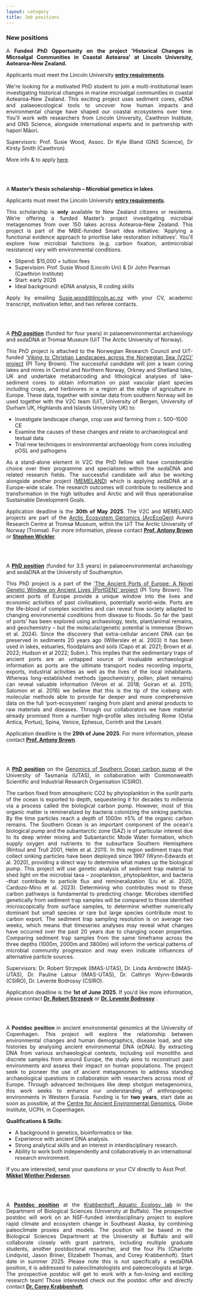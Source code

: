 ```yaml
---
layout: category
title: Job positions
---
```


<div class="section">
<div class="intro">
<h3 class="section-title underline">New positions</h3>  

<p align="justify">A <b>Funded PhD Opportunity on the project 'Historical Changes in Microalgal Communities in Coastal Aotearoa' at Lincoln University, Aotearoa–New Zealand.</b></p>
<p align="justify">Applicants must meet the Lincoln University <a href=""https://www.lincoln.ac.nz/study/study-programmes/programme-search/doctor-of-philosophy-phd/><b>entry requirements</b></a>.</p>
<p align="justify">We're looking for a motivated PhD student to join a multi-institutional team investigating historical changes in marine microalgal communities in coastal Aotearoa–New Zealand.
This exciting project uses sediment cores, eDNA and palaeoecological tools to uncover how human impacts and environmental change have shaped our coastal ecosystems over time. You'll work with researchers from Lincoln University, Cawthron Institute, and GNS Science, alongside international experts and in partnership with hapori Māori.</p>
<p align="justify">Supervisors: Prof. Susie Wood, Assoc. Dr Kyle Bland (GNS Science), Dr Kirsty Smith (Cawthron)</p>
<p align="justify">More info & to apply <a href="https://www.findaphd.com/phds/project/historical-changes-in-microalgal-communities-in-coastal-aotearoa-new-zealand/?p185050">here</a>.</p>

<br>
<br>

<p align="justify">A <b>Master’s thesis scholarship – Microbial genetics in lakes</b>.</p>
<p align="justify">Applicants must meet the Lincoln University <a href=""https://www.lincoln.ac.nz/study/study-programmes/programme-search/doctor-of-philosophy-phd/><b>entry requirements</b></a>.</p>
<p align="justify">This scholarship is <b>only</b> available to New Zealand citizens or residents.  We’re offering a funded Master’s project investigating microbial metagenomes from over 150 lakes across Aotearoa–New Zealand. This project is part of the MBIE-funded Smart Idea initiative: 'Applying a functional evidence approach to prioritise lake restoration initiatives'. You'll explore how microbial functions (e.g. carbon fixation, antimicrobial resistance) vary with environmental conditions.
<ul>
  <li>Stipend: $15,000 + tuition fees</li>
  <li>Supervision: Prof. Susie Wood (Lincoln Uni) & Dr John Pearman (Cawthron Institute)</li>
  <li>Start: early 2026</li>
  <li>Ideal background: eDNA analysis, R coding skills</li>
</ul></p>
<p align="justify">Apply by emailing <a href="mailto:Susie.wood@lincoln.ac.nz">Susie.wood@lincoln.ac.nz</a> with your CV, academic transcript, motivation letter, and two referee contacts.</p>

<br>
<br>

<p align="justify">A <a href="https://www.jobbnorge.no/en/available-jobs/job/278815/phd-fellow-in-northern-european-landscape-archaeology-environmental-change-and-sedadna"><b>PhD position</b></a> (funded for four years) in palaeoenvironmental archaeology and <i>sed</i>aDNA at Tromsø Museum (UiT The Arctic University of Norway).</p>
<p align="justify">This PhD project is attached to the Norwegian Research Council and UiT-funded <a href="https://uit.no/research/arcecogen/project?pid=871080">‘Viking to Christian Landscapes across the Norwegian Sea (V2C)’ project</a> (PI Tony Brown). The successful candidate will join a team coring lakes and mires in Central and Northern Norway, Orkney and Shetland Isles, UK and undertake metabarcoding and lithological analyses of lake-sediment cores to obtain information on past vascular plant species including crops, and herbivores in a region at the edge of agriculture in Europe. These data, together with similar data from southern Norway will be used together with the V2C team (UiT, University of Bergen, University of Durham UK, Highlands and Islands University UK) to:
<ul>
  <li>Investigate landscape change, crop use and farming from c. 500–1500 CE</li>
  <li>Examine the causes of these changes and relate to archaeological and textual data</li>
  <li>Trial new techniques in environmental archaeology from cores including pOSL and pathogens</li>
</ul> </p>
<p align="justify">As a stand-alone element in V2C the PhD fellow will have considerable choice over their programme and specialisms within the <i>sed</i>aDNA and related research fields. The successful candidate will also be working alongside another project (<a href="https://uit.no/research/arcecogen/project?pid=871072">MEMELAND</a>) which is applying <i>sed</i>aDNA at a Europe-wide scale. The research outcomes will contribute to resilience and transformation in the high latitudes and Arctic and will thus operationalise Sustainable Development Goals.</p>
<p align="justify">Application deadline is the <b>30th of May 2025</b>. The V2C and MEMELAND projects are part of the <a href="https://uit.no/research/arcecogen">Arctic Ecosystem Genomics (ArcEcoGen)</a> Aurora Research Centre at Tromsø Museum, within the UiT The Arctic University of Norway (Tromsø). For more information, please contact <a href="mailto:antony.g.brown@uit.no"><b>Prof. Antony Brown</b></a> or <a href="mailto:stephen.wickler@uit.no"><b>Stephen Wickler</b></a>.</p>

<br>
<br>

<p align="justify">A <a href="https://www.findaphd.com/phds/project/the-ancient-dna-and-palaeoenvironments-of-classical-ports/?p181593"><b>PhD position</b></a> (funded for 3.5 years) in palaeoenvironmental archaeology and <i>sed</i>aDNA at the University of Southampton.</p>
<p align="justify">This PhD project is a part of the <a href="https://www.southampton.ac.uk/smmi/news/2025/02/the-ancient-ports-of-europe-a-novel-genetic-window-on-ancient-lives-portgen.page">‘The Ancient Ports of Europe: A Novel Genetic Window on Ancient Lives (PortGEN)’ project</a> (PI Tony Brown). The ancient ports of Europe provide a unique window into the lives and economic activities of past civilisations, potentially world-wide. Ports are the life-blood of complex societies and can reveal how society adapted to changing environmental conditions from disease to floods. So far the ‘past of ports’ has been explored using archaeology, texts, plant/animal remains, and geochemistry – but the molecular/genetic potential is immense (Brown et al. 2024). Since the discovery that extra-cellular ancient DNA can be preserved in sediments 20 years ago (Willerslev et al. 2003) it has been used in lakes, estuaries, floodplains and soils (Capo et al. 2021; Brown et al. 2022; Hudson et al 2022; Subm.). This implies that the sedimentary traps of ancient ports are an untapped source of invaluable archaeological information as ports are the ultimate transport nodes recording imports, exports, industrial activities as well as the lives of the local inhabitants. Whereas long-established methods (geochemistry, pollen, plant remains) can reveal valuable information (Véron et al. 2018; Goiran et al. 2015; Salomon et al. 2016) we believe that this is the tip of the iceberg with molecular methods able to provide far deeper and more comprehensive data on the full ‘port-ecosystem’ ranging from plant and animal products to raw materials and diseases. Through our collaborators we have material already promised from a number high-profile sites including Rome (Ostia Antica, Portus), Spina, Venice, Ephesus, Corinth and the Levant.</p>
<p align="justify">Application deadline is the <b>29th of June 2025</b>. For more information, please contact <a href="mailto:antony.g.brown@uit.no"><b>Prof. Antony Brown</b></a>.</p>

<br>
<br>

<p align="justify">A <a href="https://coreykrabbenhoft.com/join-us-2/"><b>PhD position</b></a> on the <a href="https://www.utas.edu.au/research/degrees/available-projects/projects/marine-and-antarctic/genomics-of-southern-ocean-carbon-pump/_nocache">Genomics of Southern Ocean carbon pump</a> at the University of Tasmania (UTAS), in collaboration with Commonwealth Scientific and Industrial Research Organisation (CSIRO). </p>
<p align="justify">The carbon fixed from atmospheric CO2 by phytoplankton in the sunlit parts of the ocean is exported to depth, sequestering it for decades to millennia via a process called the biological carbon pump. However, most of this organic matter is remineralized by bacteria colonizing the sinking particles. By the time particles reach a depth of 1000m ≤5% of the organic carbon remains. The Southern Ocean is an important component of the ocean's biological pump and the subantarctic zone (SAZ) is of particular interest due to its deep winter mixing and Subantarctic Mode Water formation, which supply oxygen and nutrients to the subsurface Southern Hemisphere (Rintoul and Trull 2001, Helm et al. 2011). In this region sediment traps that collect sinking particles have been deployed since 1997 (Wynn-Edwards et al. 2020), providing a direct way to determine what makes up the biological pump. This project will use genetic analysis of sediment trap material to shed light on the microbial taxa – zooplankton, phytoplankton, and bacteria –that contribute to particle flux and remineralization (Liu et al. 2020, Cardozo-Mino et al. 2023). Determining who contributes most to these carbon pathways is fundamental to predicting change. Microbes identified genetically from sediment trap samples will be compared to those identified microscopically from surface samples, to determine whether numerically dominant but small species or rare but large species contribute most to carbon export. The sediment trap sampling resolution is on average two weeks, which means that timeseries analyses may reveal what changes have occurred over the past 20 years due to changing ocean properties. Comparing sediment trap samples from the same timeframe across the three depths (1000m, 2000m and 3800m) will inform the vertical patterns of microbial community progression and may even indicate influences of alternative particle sources. 
<p align="justify">Supervisors: Dr. Robert Strzepek (IMAS-UTAS), Dr. Linda Armbrecht (IMAS-UTAS), Dr. Pauline Latour (IMAS-UTAS), Dr. Cathryn Wynn-Edwards (CSIRO), Dr. Levente Bodrossy (CSIRO).</p>
<p align="justify">Application deadline is the <b>1st of June 2025</b>. If you'd like more information, please contact <a href="mailto:Robert.Strzepek@utas.edu.au"><b>Dr. Robert Strzepek</b></a> or <a href="mailto:lev.bodrossy@csiro.au"><b>Dr. Levente Bodrossy</b></a> .</p>

<br>
<br>

<p align="justify">A <b>Postdoc position</b> in ancient environmental genomics at the University of Copenhagen. This project will explore the relationship between environmental changes and human demographics, disease load, and site histories by analysing ancient environmental DNA (eDNA). By extracting DNA from various archaeological contexts, including soil monoliths and discrete samples from around Europe, the study aims to reconstruct past environments and assess their impact on human populations. The project seek to pioneer the use of ancient metagenomes to address standing archaeological questions in collaboration with researchers across most of Europe. Through advanced techniques like deep shotgun metagenomics, this work seeks to enhance our understanding of anthropogenic environments in Western Eurasia. Funding is for <b>two years</b>, start date as soon as possible, at the <a href="https://globe.ku.dk/research/geogenetics/">Centre for Ancient Environmental Genomics</a>, Globe Institute, UCPH, in Copenhagen. </p>
<p><b>Qualifications & Skills</b>:
<ul>
  <li>A background in genetics, bioinformatics or like.</li>
  <li>Experience with ancient DNA analysis.</li>
  <li>Strong analytical skills and an interest in interdisciplinary research.</li>
  <li>Ability to work both independently and collaboratively in an international research environment.</li>
</ul> </p>
<p>If you are interested, send your questions or your CV directly to Asst Prof. <a href="mailto:mwpedersen@sund.ku.dk"><b>Mikkel Winther Pedersen</b></a>.</p>

<br>
<br>

<p align="justify">A <a href="https://coreykrabbenhoft.com/join-us-2/"><b>Postdoc position</b></a> at the <a href="https://arts-sciences.buffalo.edu/biological-sciences/faculty/faculty-directory/corey-krabbenhoft.html">Krabbenhoft Aquatic Ecology lab</a> in the Department of Biological Sciences (University at Buffalo). The prospective postdoc will work on an NSF-funded interdisciplinary project to explore rapid climate and ecosystem change in Southeast Alaska, by combining paleoclimate proxies and models. The position will be based in the Biological Sciences Department at the University at Buffalo and will collaborate closely with grant partners, including multiple graduate students, another postdoctoral researcher, and the four PIs (Charlotte Lindqvist, Jason Briner, Elizabeth Thomas, and Corey Krabbenhoft). Start date in summer 2025. Please note this is not specifically a sedaDNA position, it is addressed to paleoclimatologists and paleoecologists at large. The prospective postdoc will get to work with a fun-loving and exciting research team! Those interested check out the postdoc offer and directly contact <a href="mailto:ckrabben@buffalo.edu"><b>Dr. Corey Krabbenhoft</b></a>.</p>
